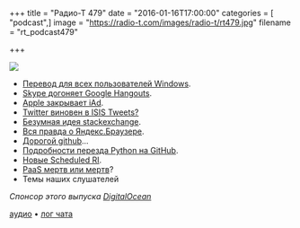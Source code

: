 +++
title = "Радио-Т 479"
date = "2016-01-16T17:00:00"
categories = [ "podcast",]
image = "https://radio-t.com/images/radio-t/rt479.jpg"
filename = "rt_podcast479"

+++

![](https://radio-t.com/images/radio-t/rt479.jpg)

- [Перевод для всех пользователей Windows](http://time.com/4180457/skype-real-time-translator-windows/).
- [Skype догоняет Google Hangouts](http://www.businessinsider.com/microsoft-just-gave-skype-group-video-calls-2016-1).
- [Apple закрывает iAd](http://venturebeat.com/2016/01/15/apple-is-shutting-down-its-iad-app-network-on-june-30/).
- [Twitter виновен в ISIS Tweets?](http://blogs.wsj.com/law/2016/01/15/can-twitter-be-liable-for-isis-tweets/)
- [Безумная идея stackexchange](http://meta.stackexchange.com/questions/272956/a-new-code-license-the-mit-this-time-with-attribution-required?cb=1).
- [Вся правда о Яндекс.Браузере](http://gaskarov.com/yabrowser/).
- [Дорогой github](https://github.com/dear-github/dear-github)...
- [Подробности перезда Python на GitHub](http://www.snarky.ca/the-history-behind-the-decision-to-move-python-to-github).
- [Новые Scheduled RI](https://aws.amazon.com/blogs/aws/new-scheduled-reserved-instances/?sc_channel=em).
- [PaaS мертв или мертв](http://blog.fortrabbit.com/cloudscapes-rerevisited)?
- Темы наших слушателей

_Спонсор этого выпуска [DigitalOcean](https://www.digitalocean.com)_

[аудио](https://cdn.radio-t.com/rt_podcast479.mp3) • [лог чата](http://chat.radio-t.com/logs/radio-t-479.html)
<audio src="https://cdn.radio-t.com/rt_podcast479.mp3" preload="none"></audio>
